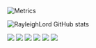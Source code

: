 ![Metrics](https://metrics.lecoq.io/RayleighLord?template=classic&repositories.forks=true&base.activity=0&base.community=0&base.repositories=0&isocalendar=1&introduction=1&achievements=1&isocalendar.duration=half-year&introduction.title=true&achievements.threshold=C&achievements.secrets=true&achievements.display=compact&achievements.limit=10&config.timezone=Europe%2FBerlin&config.display=large)

![RayleighLord GitHub stats](https://github-readme-stats.vercel.app/api?username=RayleighLord&show_icons=true&hide=["issues"])

![](https://img.shields.io/badge/Code-Julia-informational?style=flat&logo=julia&logoColor=white&color=228be6)
![](https://img.shields.io/badge/Code-Python-informational?style=flat&logo=python&logoColor=white&color=228be6)
![](https://img.shields.io/badge/Code-Fortran-informational?style=flat&logo=fortran&logoColor=white&color=228be6)
![](https://img.shields.io/badge/Code-JavaScript-informational?style=flat&logo=javascript&logoColor=white&color=228be6)
![](https://img.shields.io/badge/Code-C++-informational?style=flat&logo=cplusplus&logoColor=white&color=228be6)
![](https://img.shields.io/badge/Code-LaTeX-informational?style=flat&logo=LaTeX&logoColor=white&color=228be6) 
